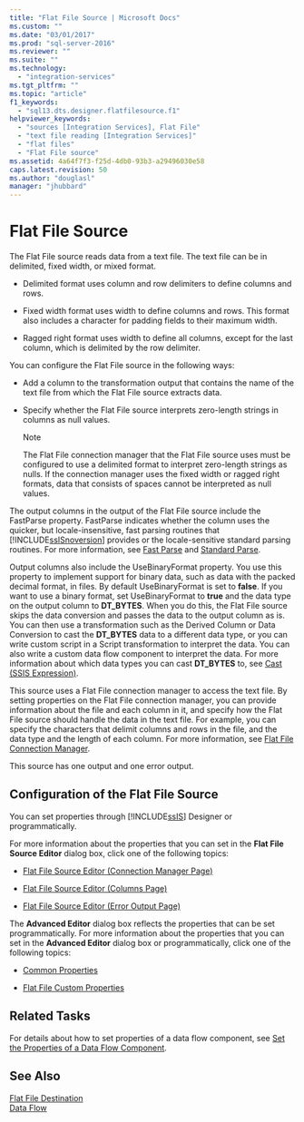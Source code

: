 ```yaml
---
title: "Flat File Source | Microsoft Docs"
ms.custom: ""
ms.date: "03/01/2017"
ms.prod: "sql-server-2016"
ms.reviewer: ""
ms.suite: ""
ms.technology: 
  - "integration-services"
ms.tgt_pltfrm: ""
ms.topic: "article"
f1_keywords: 
  - "sql13.dts.designer.flatfilesource.f1"
helpviewer_keywords: 
  - "sources [Integration Services], Flat File"
  - "text file reading [Integration Services]"
  - "flat files"
  - "Flat File source"
ms.assetid: 4a64f7f3-f25d-4db0-93b3-a29496030e58
caps.latest.revision: 50
ms.author: "douglasl"
manager: "jhubbard"
---
```

# Flat File Source
  The Flat File source reads data from a text file. The text file can be in delimited, fixed width, or mixed format.  
  
-   Delimited format uses column and row delimiters to define columns and rows.  
  
-   Fixed width format uses width to define columns and rows. This format also includes a character for padding fields to their maximum width.  
  
-   Ragged right format uses width to define all columns, except for the last column, which is delimited by the row delimiter.  
  
 You can configure the Flat File source in the following ways:  
  
-   Add a column to the transformation output that contains the name of the text file from which the Flat File source extracts data.  
  
-   Specify whether the Flat File source interprets zero-length strings in columns as null values.  
  
    > [!NOTE]  
    >  The Flat File connection manager that the Flat File source uses must be configured to use a delimited format to interpret zero-length strings as nulls. If the connection manager uses the fixed width or ragged right formats, data that consists of spaces cannot be interpreted as null values.  
  
 The output columns in the output of the Flat File source include the FastParse property. FastParse indicates whether the column uses the quicker, but locale-insensitive, fast parsing routines that [!INCLUDE[ssISnoversion](../../advanced-analytics/r-services/includes/ssisnoversion-md.md)] provides or the locale-sensitive standard parsing routines. For more information, see [Fast Parse](http://msdn.microsoft.com/en-US/library/ms139833(SQL.130).aspx) and [Standard Parse](http://msdn.microsoft.com/en-US/library/ms141741(SQL.130).aspx).  
  
 Output columns also include the UseBinaryFormat property. You use this property to implement support for binary data, such as data with the packed decimal format, in files. By default UseBinaryFormat is set to **false**. If you want to use a binary format, set UseBinaryFormat to **true** and the data type on the output column to **DT_BYTES**. When you do this, the Flat File source skips the data conversion and passes the data to the output column as is. You can then use a transformation such as the Derived Column or Data Conversion to cast the **DT_BYTES** data to a different data type, or you can write custom script in a Script transformation to interpret the data. You can also write a custom data flow component to interpret the data. For more information about which data types you can cast **DT_BYTES** to, see [Cast &#40;SSIS Expression&#41;](../../integration-services/expressions/cast-ssis-expression.md).  
  
 This source uses a Flat File connection manager to access the text file. By setting properties on the Flat File connection manager, you can provide information about the file and each column in it, and specify how the Flat File source should handle the data in the text file. For example, you can specify the characters that delimit columns and rows in the file, and the data type and the length of each column. For more information, see [Flat File Connection Manager](../../integration-services/connection-manager/flat-file-connection-manager.md).  
  
 This source has one output and one error output.  
  
## Configuration of the Flat File Source  
 You can set properties through [!INCLUDE[ssIS](../../analysis-services/instances/includes/ssis-md.md)] Designer or programmatically.  
  
 For more information about the properties that you can set in the **Flat File Source Editor** dialog box, click one of the following topics:  
  
-   [Flat File Source Editor &#40;Connection Manager Page&#41;](../../integration-services/data-flow/flat-file-source-editor-connection-manager-page.md)  
  
-   [Flat File Source Editor &#40;Columns Page&#41;](../../integration-services/data-flow/flat-file-source-editor-columns-page.md)  
  
-   [Flat File Source Editor &#40;Error Output Page&#41;](../../integration-services/data-flow/flat-file-source-editor-error-output-page.md)  
  
 The **Advanced Editor** dialog box reflects the properties that can be set programmatically. For more information about the properties that you can set in the **Advanced Editor** dialog box or programmatically, click one of the following topics:  
  
-   [Common Properties](http://msdn.microsoft.com/en-US/library/ms135950(SQL.130).aspx)  
  
-   [Flat File Custom Properties](../../integration-services/data-flow/flat-file-custom-properties.md)  
  
## Related Tasks  
 For details about how to set properties of a data flow component, see [Set the Properties of a Data Flow Component](../../integration-services/data-flow/set-the-properties-of-a-data-flow-component.md).  
  
## See Also  
 [Flat File Destination](../../integration-services/data-flow/flat-file-destination.md)   
 [Data Flow](../../integration-services/data-flow/data-flow.md)  
  
  